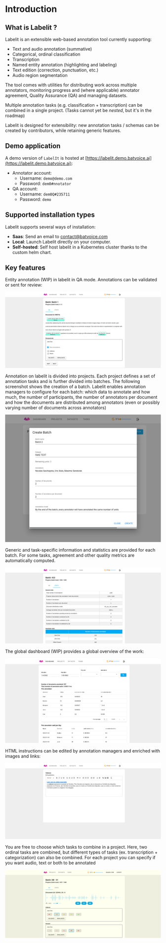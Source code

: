 # Introduction

## What is Labelit ?

Labelit is an extensible web-based annotation tool currently supporting:

* Text and audio annotation (summative)
* Categorical, ordinal classification
* Transcription
* Named entity annotation (highlighting and labeling)
* Text edition (correction, punctuation, etc.)
* Audio region segmentation

The tool comes with utilities for distributing work across multiple annotators, monitoring progress and (where applicable) annotator agreement, Quality Assurance (QA) and managing datasets.

Multiple annotation tasks (e.g. classification + transcription) can be combined in a single project. (Tasks cannot yet be *nested*, but it's in the roadmap)

Labelit is designed for extensibility: new annotation tasks / schemas can be created by contributors, while retaining generic features.

## Demo application

A demo version of `LabelIt` is hosted at [https://labelit.demo.batvoice.ai](https://labelit.demo.batvoice.ai):

- Annotator account: 
    - Username: `demo@demo.com`
    - Password: `dem0#nnotator`
- QA account:
    - Username: `dem0Q#235711`
    - Password: `demo`

## Supported installation types

Labelit supports several ways of installation:

- __Saas__: Send an email to [contact@batvoice.com](mailto:contact@batvoice.com)
- __Local__: Launch Labelit directly on your computer.
- __Self-hosted__: Self host labelit in a Kubernetes cluster thanks to the custom helm chart.

## Key features

Entity annotation (WIP) in labelit in QA mode. Annotations can be validated or sent for review:

![Entity annotation](./assets/screenshots/entities_qa.png)

Annotation on labelit is divided into projects. Each project defines a set of annotation tasks and is further divided into batches. The following screenshot shows the creation of a batch. Labelit enables annotation managers to configure for each batch: which data to annotate and how much, the number of participants, the number of annotators per document and how the documents are distributed among annotators (even or possibly varying number of documents across annotators)

![Batch creation](./assets/screenshots/batch_creation.png)

Generic and task-specific information and statistics are provided for each batch. For some tasks, agreement and other quality metrics are automatically computed.

![Batch stats](./assets/screenshots/batch_stats.png)

The global dashboard (WIP) provides a global overview of the work:

![Stats dashboard](./assets/screenshots/stats_dashboard.png)

HTML instructions can be edited by annotation managers and enriched with images and links:

![Guidelines](./assets/screenshots/annotation_task_guidelines.png)

You are free to choose which tasks to combine in a project. Here, two ordinal tasks are combined, but different types of tasks (ex. transcription + categorization) can also be combined. For each project you can specify if you want audio, text or both to be annotated

![Two-task setup](./assets/screenshots/qa_multi_task_categorical_annotation.png)
